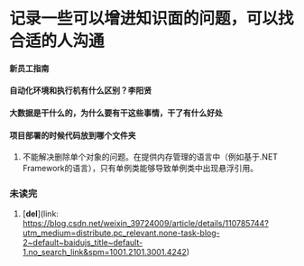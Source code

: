 # 记录一些可以增进知识面的问题，可以找合适的人沟通

#### 新员工指南
#### 自动化环境和执行机有什么区别？李阳贤
#### 大数据是干什么的，为什么要有干这些事情，干了有什么好处
#### 项目部署的时候代码放到哪个文件夹
1. 不能解决删除单个对象的问题。在提供内存管理的语言中（例如基于.NET Framework的语言），只有单例类能够导致单例类中出现悬浮引用。

### 未读完
1. [__del__](link: https://blog.csdn.net/weixin_39724009/article/details/110785744?utm_medium=distribute.pc_relevant.none-task-blog-2~default~baidujs_title~default-1.no_search_link&spm=1001.2101.3001.4242)